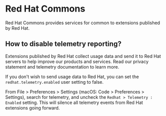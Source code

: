 # Red Hat Commons
Red Hat Commons provides services for common to extensions published by Red Hat.

## How to disable telemetry reporting?

Extensions published by Red Hat collect usage data and send it to Red Hat servers to help improve our products and services. Read our privacy statement and telemetry documentation to learn more.

If you don't wish to send usage data to Red Hat, you can set the `redhat.telemetry.enabled` user setting to false.

From File > Preferences > Settings (macOS: Code > Preferences > Settings), search for telemetry, and uncheck the `Redhat > Telemetry : Enabled` setting. This will silence all telemetry events from Red Hat extensions going forward.